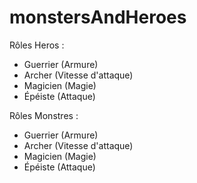 # monstersAndHeroes

Rôles Heros :

- Guerrier (Armure)
- Archer (Vitesse d'attaque)
- Magicien (Magie)
- Épéiste (Attaque)

Rôles Monstres :

- Guerrier (Armure)
- Archer (Vitesse d'attaque)
- Magicien (Magie)
- Épéiste (Attaque)

